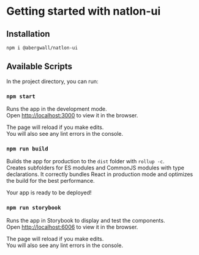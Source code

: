 # Getting started with natlon-ui

## Installation

`npm i @abergwall/natlon-ui`

## Available Scripts

In the project directory, you can run:

### `npm start`

Runs the app in the development mode.\
Open [http://localhost:3000](http://localhost:3000) to view it in the browser.

The page will reload if you make edits.\
You will also see any lint errors in the console.

### `npm run build`

Builds the app for production to the `dist` folder with `rollup -c`.\
Creates subfolders for ES modules and CommonJS modules with type declarations.
It correctly bundles React in production mode and optimizes the build for the best performance.

Your app is ready to be deployed!

### `npm run storybook`

Runs the app in Storybook to display and test the components.\
Open [http://localhost:6006](http://localhost:6006) to view it in the browser.

The page will reload if you make edits.\
You will also see any lint errors in the console.
